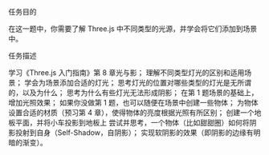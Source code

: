 任务目的

在这一题中，你需要了解 Three.js 中不同类型的光源，并学会将它们添加到场景中。

任务描述

学习《Three.js 入门指南》第 8 章光与影；
理解不同类型灯光的区别和适用场景；
学会为场景添加合适的灯光；
思考灯光的位置对哪些类型的灯光是无所谓的，以及为什么；
思考为什么有些灯光无法形成阴影；
在第 1 题场景的基础上，增加光照效果；
如果你没做第 1 题，也可以随便在场景中创建一些物体；
为物体设置合适的材质（预习第 4 章），使得物体的亮度根据光照有所区别；
创建一个地板平面，并将小车投影到地板上
尝试并思考，一个物体（比如甜甜圈）如何将阴影投射到自身（Self-Shadow，自阴影）；
实现软阴影的效果（即阴影的边缘有明暗的渐变）。